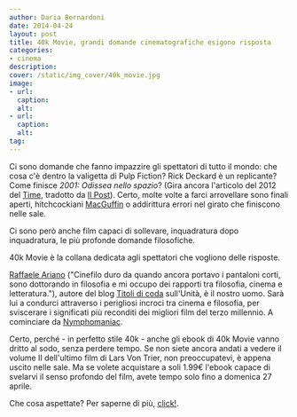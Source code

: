 ```yaml
---
author: Daria Bernardoni
date: 2014-04-24
layout: post
title: 40k Movie, grandi domande cinematografiche esigono risposta
categories:
- cinema
description:
cover: /static/img_cover/40k_movie.jpg
image: 
- url:
  caption:
  alt:
- url:
  caption:
  alt:
tag:
---
```

Ci sono domande che fanno impazzire gli spettatori di tutto il mondo: che cosa c'è dentro la valigetta di Pulp Fiction? Rick Deckard è un replicante? Come finisce <em>2001: Odissea nello spazio</em>? (Gira ancora l'articolo del 2012 del [Time](http://entertainment.time.com/2012/08/13/hollywood-mystery-solved-29-movie-head-scratchers-explained/#end), tradotto da [Il Post](http://www.ilpost.it/2012/08/14/15-grandi-domande-cinematografiche/)). 
Certo, molte volte a farci arrovellare sono finali aperti, hitchcockiani [MacGuffin](http://it.wikipedia.org/wiki/MacGuffin) o addirittura  errori nel girato che finiscono nelle sale. 

Ci sono però anche film capaci di sollevare, inquadratura dopo inquadratura, le più profonde domande filosofiche. 

40k Movie è la collana dedicata agli spettatori che vogliono delle risposte. 

[Raffaele Ariano](http://40k.it/authors/ariano_raffaele.html) ("Cinefilo duro da quando ancora portavo i pantaloni corti, sono dottorando in filosofia e mi occupo dei rapporti tra filosofia, cinema e letteratura."), autore del blog [Titoli di coda](http://titolidicoda.com.unita.it/) sull'Unità, è il nostro uomo. Sarà lui a condurci attraverso i perigliosi incroci tra cinema e filosofia, per sviscerare i significati più reconditi dei migliori film del terzo millennio. A cominciare da [Nymphomaniac](http://40k.it/books/collection/movie/20140424_nimphomaniac.html). 

Certo, perché - in perfetto stile 40k - anche gli ebook di 40k Movie vanno dritto al sodo, senza perdere tempo. Se non siete ancora andati a vedere il volume II dell'ultimo film di Lars Von Trier, non preoccupatevi, è appena uscito nelle sale. Ma se volete acquistare a soli 1.99€ l'ebook capace di svelarvi il senso profondo del film, avete tempo solo fino a domenica 27 aprile.

Che cosa aspettate? Per saperne di più, [click!](http://40k.it/books/collection/movie/20140424_nimphomaniac.html).


















